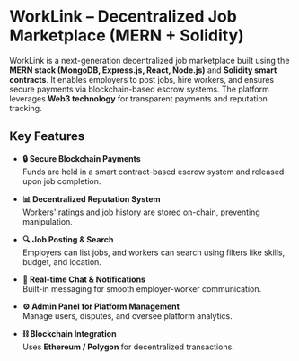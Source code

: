 # WorkLink – Decentralized Job Marketplace (MERN + Solidity)



WorkLink is a next-generation decentralized job marketplace built using the **MERN stack (MongoDB, Express.js, React, Node.js)** and **Solidity smart contracts**. It enables employers to post jobs, hire workers, and ensures secure payments via blockchain-based escrow systems. The platform leverages **Web3 technology** for transparent payments and reputation tracking.

##  Key Features

- **🔒 Secure Blockchain Payments**  
  Funds are held in a smart contract-based escrow system and released upon job completion.
  
- **📊 Decentralized Reputation System**  
  Workers' ratings and job history are stored on-chain, preventing manipulation.

- **🔍 Job Posting & Search**  
  Employers can list jobs, and workers can search using filters like skills, budget, and location.

- **💬 Real-time Chat & Notifications**  
  Built-in messaging for smooth employer-worker communication.

- **⚙️ Admin Panel for Platform Management**  
  Manage users, disputes, and oversee platform analytics.

- **⛓️ Blockchain Integration**  
  Uses **Ethereum / Polygon** for decentralized transactions.


